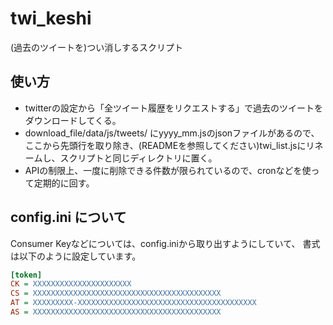 # twi_keshi
(過去のツイートを)つい消しするスクリプト

## 使い方
* twitterの設定から「全ツイート履歴をリクエストする」で過去のツイートをダウンロードしてくる。
* download_file/data/js/tweets/ にyyyy_mm.jsのjsonファイルがあるので、ここから先頭行を取り除き、(READMEを参照してください)twi_list.jsにリネームし、スクリプトと同じディレクトリに置く。
* APIの制限上、一度に削除できる件数が限られているので、cronなどを使って定期的に回す。

## config.ini について
Consumer Keyなどについては、config.iniから取り出すようにしていて、
書式は以下のように設定しています。

```config.ini
[token]
CK = XXXXXXXXXXXXXXXXXXXXXX
CS = XXXXXXXXXXXXXXXXXXXXXXXXXXXXXXXXXXXXXXXXXX
AT = XXXXXXXXX-XXXXXXXXXXXXXXXXXXXXXXXXXXXXXXXXXXXXXXXX
AS = XXXXXXXXXXXXXXXXXXXXXXXXXXXXXXXXXXXXXXXXXX 
```
